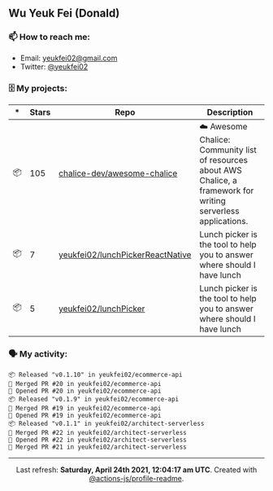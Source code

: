 ## Wu Yeuk Fei (Donald)

### 📫 How to reach me:

- Email: [yeukfei02@gmail.com](yeukfei02@gmail.com)
- Twitter: [@yeukfei02](https://twitter.com/yeukfei02)

### 🗄 My projects:

|*|Stars|Repo|Description|
|---|---|---|---|
| 📦 | 105 | [chalice-dev/awesome-chalice](https://github.com/chalice-dev/awesome-chalice) | ☁️ Awesome Chalice: Community list of resources about AWS Chalice, a framework for writing serverless applications. |
| 📦 | 7 | [yeukfei02/lunchPickerReactNative](https://github.com/yeukfei02/lunchPickerReactNative) | Lunch picker is the tool to help you to answer where should I have lunch |
| 📦 | 5 | [yeukfei02/lunchPicker](https://github.com/yeukfei02/lunchPicker) | Lunch picker is the tool to help you to answer where should I have lunch |

### 🗣 My activity:

```
📦 Released "v0.1.10" in yeukfei02/ecommerce-api
🎉 Merged PR #20 in yeukfei02/ecommerce-api
💪 Opened PR #20 in yeukfei02/ecommerce-api
📦 Released "v0.1.9" in yeukfei02/ecommerce-api
🎉 Merged PR #19 in yeukfei02/ecommerce-api
💪 Opened PR #19 in yeukfei02/ecommerce-api
📦 Released "v0.1.1" in yeukfei02/architect-serverless
🎉 Merged PR #22 in yeukfei02/architect-serverless
💪 Opened PR #22 in yeukfei02/architect-serverless
🎉 Merged PR #21 in yeukfei02/architect-serverless
```

<!-- <img src="https://github-readme-stats.vercel.app/api?username=yeukfei02&show_icons=true&count_private=true&theme=radical" />

<img src="https://github-readme-stats.vercel.app/api/top-langs/?username=yeukfei02&theme=radical" /> -->

---

<p align="center">Last refresh: <b>Saturday, April 24th 2021, 12:04:17 am UTC</b>. Created with <a href=https://github.com/marketplace/actions/profile-readme>@actions-js/profile-readme</a>.</p>

